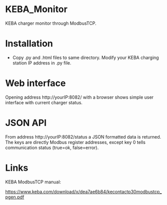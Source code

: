 # KEBA_Monitor
KEBA charger monitor through ModbusTCP.

# Installation
- Copy .py and .html files to same directory. Modify your KEBA charging station IP address in .py file.

# Web interface
Opening address http://yourIP:8082/ with a browser shows simple user interface with current charger status.

# JSON API
From address http://yourIP:8082/status a JSON formatted data is returned. The keys are directly Modbus register addresses, except key 0 tells communication status (true=ok, false=error).

# Links
KEBA ModbusTCP manual:

https://www.keba.com/download/x/dea7ae6b84/kecontactp30modbustcp_pgen.pdf
